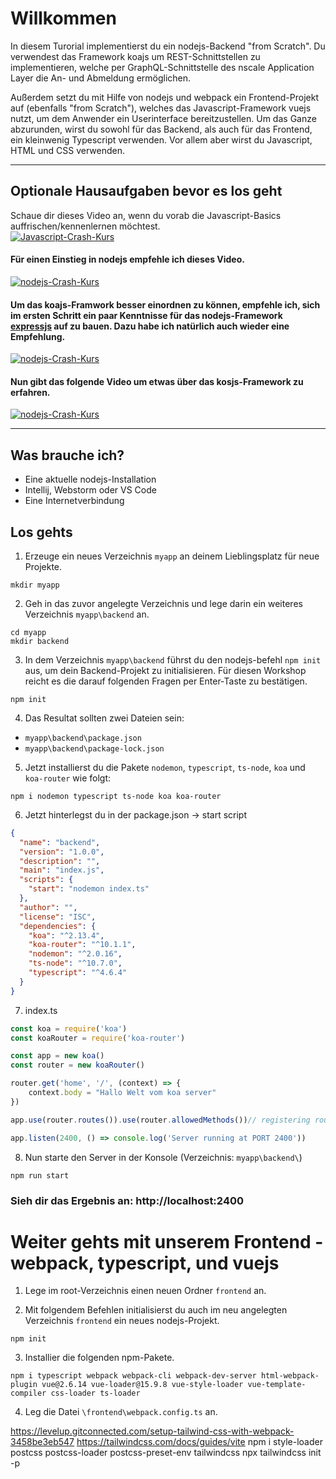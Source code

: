﻿# Willkommen
In diesem Turorial implementierst du ein nodejs-Backend "from Scratch". Du verwendest das Framework koajs um REST-Schnittstellen zu implementieren, welche per GraphQL-Schnittstelle des nscale Application Layer die An- und Abmeldung ermöglichen.

Außerdem setzt du mit Hilfe von nodejs und webpack ein Frontend-Projekt auf (ebenfalls "from Scratch"), welches das Javascript-Framework vuejs nutzt, um dem Anwender ein Userinterface bereitzustellen. Um das Ganze abzurunden, wirst du sowohl für das Backend, als auch für das Frontend, ein kleinwenig Typescript verwenden. Vor allem aber wirst du Javascript, HTML und CSS verwenden.

---

## Optionale Hausaufgaben bevor es los geht
Schaue dir dieses Video an, wenn du vorab die Javascript-Basics auffrischen/kennenlernen möchtest.<br>
[![Javascript-Crash-Kurs](https://img.youtube.com/vi/W6NZfCO5SIk/0.jpg)](https://www.youtube.com/watch?v=W6NZfCO5SIk)

#### Für einen Einstieg in nodejs empfehle ich dieses Video.<br>
[![nodejs-Crash-Kurs](https://img.youtube.com/vi/TlB_eWDSMt4/0.jpg)](https://www.youtube.com/watch?v=TlB_eWDSMt4)

#### Um das koajs-Framwork besser einordnen zu können, empfehle ich, sich im ersten Schritt ein paar Kenntnisse für das nodejs-Framework [expressjs](https://expressjs.com/) auf zu bauen. Dazu habe ich natürlich auch wieder eine Empfehlung.<br>
[![nodejs-Crash-Kurs](https://img.youtube.com/vi/pKd0Rpw7O48/0.jpg)](https://www.youtube.com/watch?v=pKd0Rpw7O48)

#### Nun gibt das folgende Video um etwas über das kosjs-Framework zu erfahren.<br>
[![nodejs-Crash-Kurs](https://img.youtube.com/vi/z84uTk5zmak/0.jpg)](https://www.youtube.com/watch?v=z84uTk5zmak)

---

## Was brauche ich?
* Eine aktuelle nodejs-Installation
* Intellij, Webstorm oder VS Code
* Eine Internetverbindung

## Los gehts
1. Erzeuge ein neues Verzeichnis `myapp` an deinem Lieblingsplatz für neue Projekte.
```
mkdir myapp
```

2. Geh in das zuvor angelegte Verzeichnis und lege darin ein weiteres Verzeichnis `myapp\backend` an.
```
cd myapp
mkdir backend
```

3. In dem Verzeichnis `myapp\backend` führst du den nodejs-befehl `npm init` aus, um dein Backend-Projekt zu initialisieren. 
Für diesen Workshop reicht es die darauf folgenden Fragen per Enter-Taste zu bestätigen.
```
npm init
```

4. Das Resultat sollten zwei Dateien sein:
* `myapp\backend\package.json`
* `myapp\backend\package-lock.json`

5. Jetzt installierst du die Pakete `nodemon`, `typescript`, `ts-node`, `koa` und `koa-router` wie folgt:
```
npm i nodemon typescript ts-node koa koa-router
```

6. Jetzt hinterlegst du in der package.json -> start script
```json
{
  "name": "backend",
  "version": "1.0.0",
  "description": "",
  "main": "index.js",
  "scripts": {
    "start": "nodemon index.ts"
  },
  "author": "",
  "license": "ISC",
  "dependencies": {
    "koa": "^2.13.4",
    "koa-router": "^10.1.1",
    "nodemon": "^2.0.16",
    "ts-node": "^10.7.0",
    "typescript": "^4.6.4"
  }
}
```

7. index.ts
```typescript
const koa = require('koa')
const koaRouter = require('koa-router')

const app = new koa()
const router = new koaRouter()

router.get('home', '/', (context) => {
    context.body = "Hallo Welt vom koa server"
})

app.use(router.routes()).use(router.allowedMethods())// registering routes to the application

app.listen(2400, () => console.log('Server running at PORT 2400'))
```

8. Nun starte den Server in der Konsole (Verzeichnis: `myapp\backend\`)
```
npm run start
```
### Sieh dir das Ergebnis an: http://localhost:2400

# Weiter gehts mit unserem Frontend - webpack, typescript, und vuejs

1. Lege im root-Verzeichnis einen neuen Ordner `frontend` an.

2. Mit folgendem Befehlen initialisierst du auch im neu angelegten Verzeichnis `frontend` ein neues nodejs-Projekt.
``` 
npm init
```

3. Installier die folgenden npm-Pakete.
```
npm i typescript webpack webpack-cli webpack-dev-server html-webpack-plugin vue@2.6.14 vue-loader@15.9.8 vue-style-loader vue-template-compiler css-loader ts-loader
```

4. Leg die Datei `\frontend\webpack.config.ts` an. 


https://levelup.gitconnected.com/setup-tailwind-css-with-webpack-3458be3eb547 
https://tailwindcss.com/docs/guides/vite
npm i style-loader postcss postcss-loader postcss-preset-env tailwindcss 
npx tailwindcss init -p


